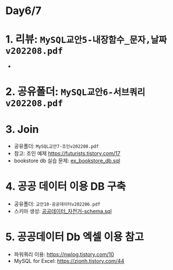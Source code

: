 # Day6/7

# 1. 리뷰: `MySQL교안5-내장함수_문자,날짜v202208.pdf`
 - 
# 2. 공유폴더: `MySQL교안6-서브쿼리v202208.pdf`

# 3. Join
 - 공유폴더: `MySQL교안7-조인v202208.pdf`
 - 참고: 조인 예제 https://futurists.tistory.com/17
 - bookstore db 실습 문제: [ex_bookstore_db.sql](ex_bookstore_db.sql)

# 4. 공공 데이터 이용 DB 구축
 - 공유폴더: `교안10-공공데이터v202206.pdf`
 - 스키마 생성:  [공공데이터_자전거-schema.sql](공공데이터_자전거-schema.sql)

# 5. 공공데이터 Db 엑셀 이용 참고
 - 파워쿼리 이용: https://nwlog.tistory.com/10
 - MySQL for Excel: https://zionh.tistory.com/44
